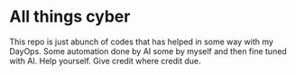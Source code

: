 # All things cyber

This repo is just abunch of codes that has helped in some way with my DayOps. Some automation done by AI some by myself and then fine tuned with AI. 
Help yourself. Give credit where credit due.
